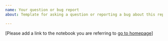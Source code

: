 ```yaml
---
name: Your question or bug report
about: Template for asking a question or reporting a bug about this repo

---
```


[Please add a link to the notebook you are referring to [go to homepage](https://github.com/zyxue/stanford-cs229)]
